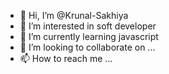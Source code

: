 - 👋 Hi, I’m @Krunal-Sakhiya
- 👀 I’m interested in soft developer
- 🌱 I’m currently learning javascript
- 💞️ I’m looking to collaborate on ...
- 📫 How to reach me ...

<!---
Krunal-Sakhiya/Krunal-Sakhiya is a ✨ special ✨ repository because its `README.md` (this file) appears on your GitHub profile.
You can click the Preview link to take a look at your changes.
--->
